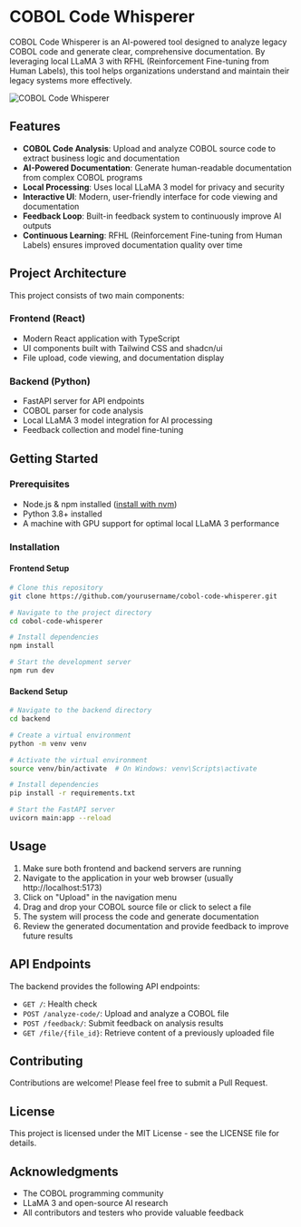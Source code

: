 
# COBOL Code Whisperer

COBOL Code Whisperer is an AI-powered tool designed to analyze legacy COBOL code and generate clear, comprehensive documentation. By leveraging local LLaMA 3 with RFHL (Reinforcement Fine-tuning from Human Labels), this tool helps organizations understand and maintain their legacy systems more effectively.

![COBOL Code Whisperer](https://lovable.dev/opengraph-image-p98pqg.png)

## Features

- **COBOL Code Analysis**: Upload and analyze COBOL source code to extract business logic and documentation
- **AI-Powered Documentation**: Generate human-readable documentation from complex COBOL programs
- **Local Processing**: Uses local LLaMA 3 model for privacy and security
- **Interactive UI**: Modern, user-friendly interface for code viewing and documentation
- **Feedback Loop**: Built-in feedback system to continuously improve AI outputs
- **Continuous Learning**: RFHL (Reinforcement Fine-tuning from Human Labels) ensures improved documentation quality over time

## Project Architecture

This project consists of two main components:

### Frontend (React)
- Modern React application with TypeScript
- UI components built with Tailwind CSS and shadcn/ui
- File upload, code viewing, and documentation display

### Backend (Python)
- FastAPI server for API endpoints
- COBOL parser for code analysis
- Local LLaMA 3 model integration for AI processing
- Feedback collection and model fine-tuning

## Getting Started

### Prerequisites

- Node.js & npm installed ([install with nvm](https://github.com/nvm-sh/nvm#installing-and-updating))
- Python 3.8+ installed
- A machine with GPU support for optimal local LLaMA 3 performance

### Installation

#### Frontend Setup
```sh
# Clone this repository
git clone https://github.com/yourusername/cobol-code-whisperer.git

# Navigate to the project directory
cd cobol-code-whisperer

# Install dependencies
npm install

# Start the development server
npm run dev
```

#### Backend Setup
```sh
# Navigate to the backend directory
cd backend

# Create a virtual environment
python -m venv venv

# Activate the virtual environment
source venv/bin/activate  # On Windows: venv\Scripts\activate

# Install dependencies
pip install -r requirements.txt

# Start the FastAPI server
uvicorn main:app --reload
```

## Usage

1. Make sure both frontend and backend servers are running
2. Navigate to the application in your web browser (usually http://localhost:5173)
3. Click on "Upload" in the navigation menu
4. Drag and drop your COBOL source file or click to select a file
5. The system will process the code and generate documentation
6. Review the generated documentation and provide feedback to improve future results

## API Endpoints

The backend provides the following API endpoints:

- `GET /`: Health check
- `POST /analyze-code/`: Upload and analyze a COBOL file
- `POST /feedback/`: Submit feedback on analysis results
- `GET /file/{file_id}`: Retrieve content of a previously uploaded file

## Contributing

Contributions are welcome! Please feel free to submit a Pull Request.

## License

This project is licensed under the MIT License - see the LICENSE file for details.

## Acknowledgments

- The COBOL programming community
- LLaMA 3 and open-source AI research
- All contributors and testers who provide valuable feedback

